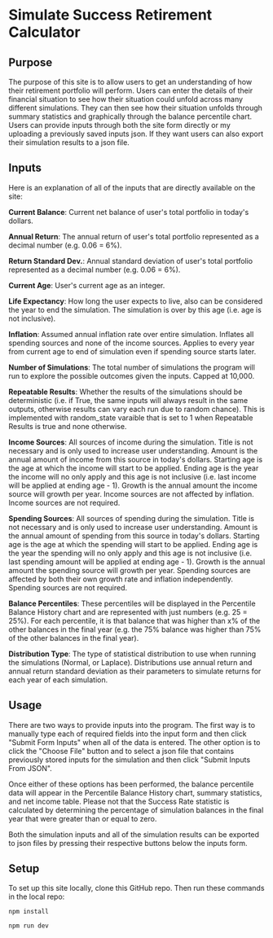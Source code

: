 # Simulate Success Retirement Calculator

## Purpose
The purpose of this site is to allow users to get an understanding of how their retirement portfolio will perform.
Users can enter the details of their financial situation to see how their situation could unfold across many different simulations.
They can then see how their situation unfolds through summary statistics and graphically through the balance percentile chart.
Users can provide inputs through both the site form directly or my uploading a previously saved inputs json.
If they want users can also export their simulation results to a json file. 

## Inputs
Here is an explanation of all of the inputs that are directly available on the site:

**Current Balance**: Current net balance of user's total portfolio in today's dollars. 

**Annual Return**: The annual return of user's total portfolio represented as a decimal number (e.g. 0.06 = 6%).

**Return Standard Dev.**: Annual standard deviation of user's total portfolio represented as a decimal number (e.g. 0.06 = 6%).

**Current Age**: User's current age as an integer.

**Life Expectancy**: How long the user expects to live, also can be considered the year to end the simulation. The simulation is over by this age (i.e. age is not inclusive). 

**Inflation**: Assumed annual inflation rate over entire simulation. Inflates all spending sources and none of the income sources. Applies to every year from current age to end of simulation even if spending source starts later.

**Number of Simulations**: The total number of simulations the program will run to explore the possible outcomes given the inputs. Capped at 10,000.

**Repeatable Results**: Whether the results of the simulations should be deterministic (i.e. if True, the same inputs will always result in the same outputs, otherwise results can vary each run due to random chance). This is implemented with random_state varaible that is set to 1 when Repeatable Results is true and none otherwise.

**Income Sources**: All sources of income during the simulation. Title is not necessary and is only used to increase user understanding. Amount is the annual amount of income from this source in today's dollars. Starting age is the age at which the income will start to be applied. Ending age is the year the income will no only apply and this age is not inclusive (i.e. last income will be applied at ending age - 1). Growth is the annual amount the income source will growth per year. Income sources are not affected by inflation. Income sources are not required.

**Spending Sources**: All sources of spending during the simulation. Title is not necessary and is only used to increase user understanding. Amount is the annual amount of spending from this source in today's dollars. Starting age is the age at which the spending will start to be applied. Ending age is the year the spending will no only apply and this age is not inclusive (i.e. last spending amount will be applied at ending age - 1). Growth is the annual amount the spending source will growth per year. Spending sources are affected by both their own growth rate and inflation independently. Spending sources are not required.

**Balance Percentiles**: These percentiles will be displayed in the Percentile Balance History chart and are represented with just numbers (e.g. 25 = 25%). For each percentile, it is that balance that was higher than x% of the other balances in the final year (e.g. the 75% balance was higher than 75% of the other balances in the final year).

**Distribution Type**: The type of statistical distribution to use when running the simulations (Normal, or Laplace). Distributions use annual return and annual return standard deviation  as their parameters to simulate returns for each year of each simulation.


## Usage
There are two ways to provide inputs into the program. The first way is to manually type each of required fields into the input form and then click "Submit Form Inputs" when all of the data is entered.
The other option is to click the "Choose File" button and to select a json file that contains previously stored inputs for the simulation and then click "Submit Inputs From JSON".

Once either of these options has been performed, the balance percentile data will appear in the Percentile Balance History chart, summary statistics, and net income table. Please not that the Success Rate statistic is calculated by determining the percentage of simulation balances in the final year that were greater than or equal to zero.

Both the simulation inputs and all of the simulation results can be exported to json files by pressing their respective buttons below the inputs form.


## Setup
To set up this site locally, clone this GitHub repo. 
Then run these commands in the local repo:

`npm install`

`npm run dev`
